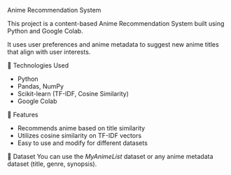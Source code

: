 Anime Recommendation System 

This project is a content-based Anime Recommendation System built using Python and Google Colab.

It uses user preferences and anime metadata to suggest new anime titles that align with user interests.

🔧 Technologies Used
- Python
- Pandas, NumPy
- Scikit-learn (TF-IDF, Cosine Similarity)
- Google Colab

📌 Features
- Recommends anime based on title similarity
- Utilizes cosine similarity on TF-IDF vectors
- Easy to use and modify for different datasets

📁 Dataset
You can use the *MyAnimeList* dataset or any anime metadata dataset (title, genre, synopsis).


